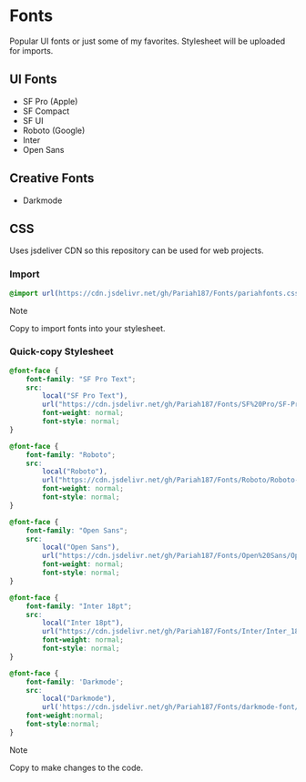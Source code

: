# Fonts

Popular UI fonts or just some of my favorites. Stylesheet will be uploaded for imports.

## UI Fonts
- SF Pro (Apple)
- SF Compact
- SF UI
- Roboto (Google)
- Inter
- Open Sans

## Creative Fonts
- Darkmode

## CSS 
Uses jsdeliver CDN so this repository can be used for web projects.

### Import
```css
@import url(https://cdn.jsdelivr.net/gh/Pariah187/Fonts/pariahfonts.css);
```
>[!Note]
>Copy to import fonts into your stylesheet.

### Quick-copy Stylesheet
```css
@font-face {
    font-family: "SF Pro Text";
    src:
        local("SF Pro Text"),
        url("https://cdn.jsdelivr.net/gh/Pariah187/Fonts/SF%20Pro/SF-Pro-Text-Regular.otf") format("opentype");
        font-weight: normal;
        font-style: normal;
}

@font-face {
    font-family: "Roboto";
    src:
        local("Roboto"),
        url("https://cdn.jsdelivr.net/gh/Pariah187/Fonts/Roboto/Roboto-Regular.ttf") format("truetype");
        font-weight: normal;
        font-style: normal;
}

@font-face {
    font-family: "Open Sans";
    src:
        local("Open Sans"),
        url("https://cdn.jsdelivr.net/gh/Pariah187/Fonts/Open%20Sans/OpenSans-Regular.ttf") format("truetype");
        font-weight: normal;
        font-style: normal;
}

@font-face {
    font-family: "Inter 18pt";
    src:
        local("Inter 18pt"),
        url("https://cdn.jsdelivr.net/gh/Pariah187/Fonts/Inter/Inter_18pt-Regular.ttf") format("truetype");
        font-weight: normal;
        font-style: normal;
}

@font-face {
    font-family: 'Darkmode';
    src: 
        local("Darkmode"),
        url('https://cdn.jsdelivr.net/gh/Pariah187/Fonts/darkmode-font/DarkmodeRegular-X35Oo.ttf') format('truetype');
    font-weight:normal;
    font-style:normal;
}
```
>[!Note]
>Copy to make changes to the code.
